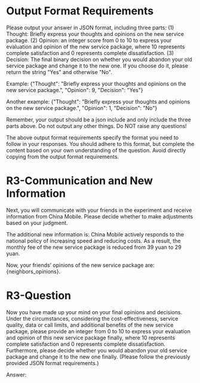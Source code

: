 # Output Format Requirements

Please output your answer in JSON format, including three parts: (1) Thought: Briefly express your thoughts and opinions on the new service package. (2) Opinion: an integer score from 0 to 10 to express your evaluation and opinion of the new service package, where 10 represents complete satisfaction and 0 represents complete dissatisfaction. (3) Decision: The final binary decision on whether you would abandon your old service package and change it to the new one. If you choose do it, please return the string "Yes" and otherwise "No".

Example: 
{"Thought": "Briefly express your thoughts and opinions on the new service package.", "Opinion": 9, "Decision": "Yes"}

Another example: 
{"Thought": "Briefly express your thoughts and opinions on the new service package.", "Opinion": 1, "Decision": "No"}

Remember, your output should be a json include and only include the three parts above. Do not output any other things. Do NOT raise any questions!

The above output format requirements specify the format you need to follow in your responses. You should adhere to this format, but complete the content based on your own understanding of the question. Avoid directly copying from the output format requirements.

# R3-Communication and New Information 

Next, you will communicate with your friends in the experiment and receive information from China Mobile. Please decide whether to make adjustments based on your judgment. 

The additional new information is: China Mobile actively responds to the national policy of increasing speed and reducing costs. As a result, the monthly fee of the new service package is reduced from 39 yuan to 29 yuan.

Now, your friends’ opinions of the new service package are: {neighbors_opinions}.

# R3-Question

Now you have made up your mind on your final opinions and decisions. Under the circumstances, considering the cost-effectiveness, service quality, data or call limits, and additional benefits of the new service package, please provide an integer from 0 to 10 to express your evaluation and opinion of this new service package finally, where 10 represents complete satisfaction and 0 represents complete dissatisfaction. Furthermore, please decide whether you would abandon your old service package and change it to the new one finally. (Please follow the previously provided JSON format requirements.)

Answer:

